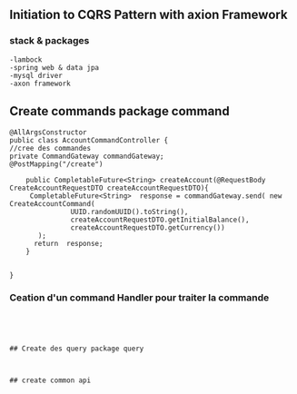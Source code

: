 ## Initiation to CQRS Pattern with axion Framework

### stack & packages

```
-lambock
-spring web & data jpa
-mysql driver
-axon framework

```


## Create commands  package command
```
@AllArgsConstructor
public class AccountCommandController {
//cree des commandes
private CommandGateway commandGateway;
@PostMapping("/create")

    public CompletableFuture<String> createAccount(@RequestBody CreateAccountRequestDTO createAccountRequestDTO){
     CompletableFuture<String>  response = commandGateway.send( new CreateAccountCommand(
               UUID.randomUUID().toString(),
               createAccountRequestDTO.getInitialBalance(),
               createAccountRequestDTO.getCurrency())
       );
      return  response;
    }


}
```
### Ceation d'un command Handler pour traiter la commande
```




## Create des query package query



## create common api

